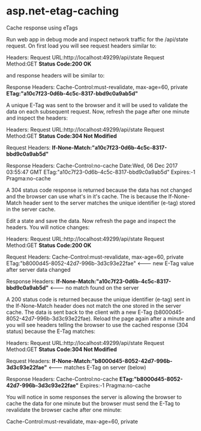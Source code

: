 # asp.net-etag-caching
Cache response using eTags

Run web app in debug mode and inspect network traffic for the /api/state request. On first load you will see request headers similar to:

Headers:
Request URL:http://localhost:49299/api/state
Request Method:GET
**Status Code:200 OK**

and response headers will be similar to:

Response Headers:
Cache-Control:must-revalidate, max-age=60, private
**ETag:"a10c7f23-0d6b-4c5c-8317-bbd9c0a9ab5d"**

A unique E-Tag was sent to the browser and it will be used to validate the data on each subsequent request. Now, refresh the page after one minute and inspect the headers:

Headers:
Request URL:http://localhost:49299/api/state
Request Method:GET
**Status Code:304 Not Modified**

Request Headers:
**If-None-Match:"a10c7f23-0d6b-4c5c-8317-bbd9c0a9ab5d"**

Response Headers:
Cache-Control:no-cache
Date:Wed, 06 Dec 2017 03:55:47 GMT
ETag:"a10c7f23-0d6b-4c5c-8317-bbd9c0a9ab5d"
Expires:-1
Pragma:no-cache

A 304 status code response is returned because the data has not changed and the browser can use what's in it's cache. The is because the If-None-Match header sent to the server matches the unique identifier (e-tag) stored in the server cache.

Edit a state and save the data. Now refresh the page and inspect the headers. You will notice changes:

Headers:
Request URL:http://localhost:49299/api/state
Request Method:GET
**Status Code:200 OK**

Request Headers:
Cache-Control:must-revalidate, max-age=60, private
ETag:"b8000d45-8052-42d7-996b-3d3c93e22fae" <--- new E-Tag value after server data changed

Response Headers:
**If-None-Match:"a10c7f23-0d6b-4c5c-8317-bbd9c0a9ab5d"**  <--- no match found on the server

A 200 status code is returned because the unique identifier (e-tag) sent in the If-None-Match header does not match the one stored in the server cache. The data is sent back to the client with a new E-Tag (b8000d45-8052-42d7-996b-3d3c93e22fae). Reload the page again after a minute and you will see headers telling the browser to use the cached response (304 status) because the E-Tag matches:

Headers:
Request URL:http://localhost:49299/api/state
Request Method:GET
**Status Code:304 Not Modified**

Request Headers:
**If-None-Match:"b8000d45-8052-42d7-996b-3d3c93e22fae"** <--- matches E-Tag on server (below)

Response Headers:
Cache-Control:no-cache
**ETag:"b8000d45-8052-42d7-996b-3d3c93e22fae"**
Expires:-1
Pragma:no-cache

You will notice in some responses the server is allowing the browser to cache the data for one minute but the browser must send the E-Tag to revalidate the browser cache after one minute:

Cache-Control:must-revalidate, max-age=60, private

